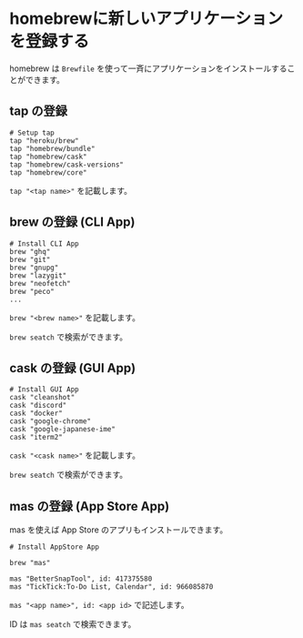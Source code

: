 # homebrewに新しいアプリケーションを登録する

homebrew は `Brewfile` を使って一斉にアプリケーションをインストールすることができます。

## tap の登録

```Brewfile
# Setup tap
tap "heroku/brew"
tap "homebrew/bundle"
tap "homebrew/cask"
tap "homebrew/cask-versions"
tap "homebrew/core"
```

`tap "<tap name>"` を記載します。

## brew の登録 (CLI App)

```Brewfile
# Install CLI App
brew "ghq"
brew "git"
brew "gnupg"
brew "lazygit"
brew "neofetch"
brew "peco"
...
```

`brew "<brew name>"` を記載します。

`brew seatch` で検索ができます。

## cask の登録 (GUI App)

```Brewfile
# Install GUI App
cask "cleanshot"
cask "discord"
cask "docker"
cask "google-chrome"
cask "google-japanese-ime"
cask "iterm2"
```

`cask "<cask name>"` を記載します。

`brew seatch` で検索ができます。

## mas の登録 (App Store App)

mas を使えば App Store のアプリもインストールできます。

```Brewfile
# Install AppStore App

brew "mas"

mas "BetterSnapTool", id: 417375580
mas "TickTick:To-Do List, Calendar", id: 966085870
```

`mas "<app name>", id: <app id>` で記述します。

ID は `mas seatch` で検索できます。
